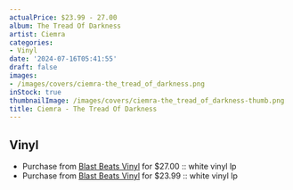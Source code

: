 ```yaml
---
actualPrice: $23.99 - 27.00
album: The Tread Of Darkness
artist: Ciemra
categories:
- Vinyl
date: '2024-07-16T05:41:55'
draft: false
images:
- /images/covers/ciemra-the_tread_of_darkness.png
inStock: true
thumbnailImage: /images/covers/ciemra-the_tread_of_darkness-thumb.png
title: Ciemra - The Tread Of Darkness
---
```


## Vinyl
* Purchase from [Blast Beats Vinyl](https://blastbeatsvinyl.com/products/ciemra-the-tread-of-darkness-white-vinyl-lp) for $27.00 :: white vinyl lp
* Purchase from [Blast Beats Vinyl](https://blastbeatsvinyl.com/products/ciemra-the-tread-of-darkness-white-vinyl-lp-1) for $23.99 :: white vinyl lp

